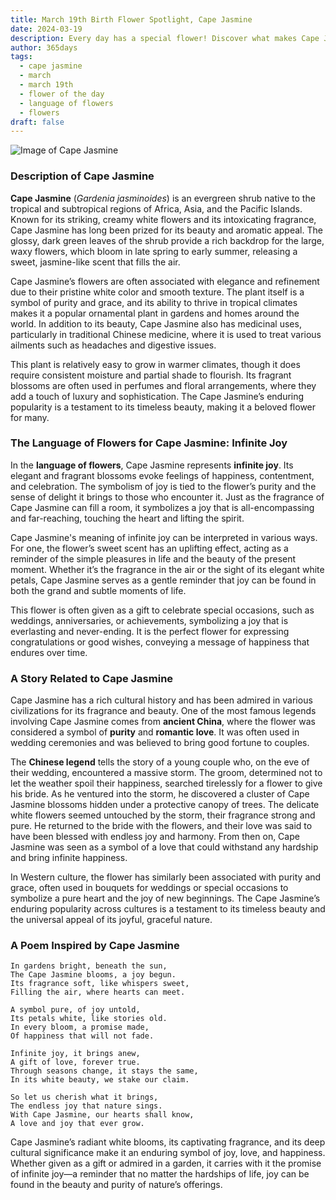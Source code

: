 ```yaml
---
title: March 19th Birth Flower Spotlight, Cape Jasmine
date: 2024-03-19
description: Every day has a special flower! Discover what makes Cape Jasmine unique as today’s birth flower and its symbolic meaning.
author: 365days
tags:
  - cape jasmine
  - march
  - march 19th
  - flower of the day
  - language of flowers
  - flowers
draft: false
---
```


![Image of Cape Jasmine](https://cdn.pixabay.com/photo/2021/07/09/20/23/gardenia-jasminoides-6399959_640.jpg#center)


### Description of Cape Jasmine

**Cape Jasmine** (_Gardenia jasminoides_) is an evergreen shrub native to the tropical and subtropical regions of Africa, Asia, and the Pacific Islands. Known for its striking, creamy white flowers and its intoxicating fragrance, Cape Jasmine has long been prized for its beauty and aromatic appeal. The glossy, dark green leaves of the shrub provide a rich backdrop for the large, waxy flowers, which bloom in late spring to early summer, releasing a sweet, jasmine-like scent that fills the air.

Cape Jasmine’s flowers are often associated with elegance and refinement due to their pristine white color and smooth texture. The plant itself is a symbol of purity and grace, and its ability to thrive in tropical climates makes it a popular ornamental plant in gardens and homes around the world. In addition to its beauty, Cape Jasmine also has medicinal uses, particularly in traditional Chinese medicine, where it is used to treat various ailments such as headaches and digestive issues.

This plant is relatively easy to grow in warmer climates, though it does require consistent moisture and partial shade to flourish. Its fragrant blossoms are often used in perfumes and floral arrangements, where they add a touch of luxury and sophistication. The Cape Jasmine’s enduring popularity is a testament to its timeless beauty, making it a beloved flower for many.

### The Language of Flowers for Cape Jasmine: Infinite Joy

In the **language of flowers**, Cape Jasmine represents **infinite joy**. Its elegant and fragrant blossoms evoke feelings of happiness, contentment, and celebration. The symbolism of joy is tied to the flower’s purity and the sense of delight it brings to those who encounter it. Just as the fragrance of Cape Jasmine can fill a room, it symbolizes a joy that is all-encompassing and far-reaching, touching the heart and lifting the spirit.

Cape Jasmine's meaning of infinite joy can be interpreted in various ways. For one, the flower’s sweet scent has an uplifting effect, acting as a reminder of the simple pleasures in life and the beauty of the present moment. Whether it’s the fragrance in the air or the sight of its elegant white petals, Cape Jasmine serves as a gentle reminder that joy can be found in both the grand and subtle moments of life.

This flower is often given as a gift to celebrate special occasions, such as weddings, anniversaries, or achievements, symbolizing a joy that is everlasting and never-ending. It is the perfect flower for expressing congratulations or good wishes, conveying a message of happiness that endures over time.

### A Story Related to Cape Jasmine

Cape Jasmine has a rich cultural history and has been admired in various civilizations for its fragrance and beauty. One of the most famous legends involving Cape Jasmine comes from **ancient China**, where the flower was considered a symbol of **purity** and **romantic love**. It was often used in wedding ceremonies and was believed to bring good fortune to couples.

The **Chinese legend** tells the story of a young couple who, on the eve of their wedding, encountered a massive storm. The groom, determined not to let the weather spoil their happiness, searched tirelessly for a flower to give his bride. As he ventured into the storm, he discovered a cluster of Cape Jasmine blossoms hidden under a protective canopy of trees. The delicate white flowers seemed untouched by the storm, their fragrance strong and pure. He returned to the bride with the flowers, and their love was said to have been blessed with endless joy and harmony. From then on, Cape Jasmine was seen as a symbol of a love that could withstand any hardship and bring infinite happiness.

In Western culture, the flower has similarly been associated with purity and grace, often used in bouquets for weddings or special occasions to symbolize a pure heart and the joy of new beginnings. The Cape Jasmine’s enduring popularity across cultures is a testament to its timeless beauty and the universal appeal of its joyful, graceful nature.

### A Poem Inspired by Cape Jasmine

```
In gardens bright, beneath the sun,  
The Cape Jasmine blooms, a joy begun.  
Its fragrance soft, like whispers sweet,  
Filling the air, where hearts can meet.  

A symbol pure, of joy untold,  
Its petals white, like stories old.  
In every bloom, a promise made,  
Of happiness that will not fade.  

Infinite joy, it brings anew,  
A gift of love, forever true.  
Through seasons change, it stays the same,  
In its white beauty, we stake our claim.  

So let us cherish what it brings,  
The endless joy that nature sings.  
With Cape Jasmine, our hearts shall know,  
A love and joy that ever grow.  
```

Cape Jasmine’s radiant white blooms, its captivating fragrance, and its deep cultural significance make it an enduring symbol of joy, love, and happiness. Whether given as a gift or admired in a garden, it carries with it the promise of infinite joy—a reminder that no matter the hardships of life, joy can be found in the beauty and purity of nature’s offerings.

